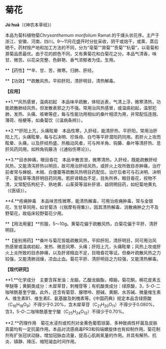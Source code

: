 # 菊花

**Jú huā**（《神农本草经》）

本品为菊科植物菊*Chrysanthemum  morifolium* Ramat.的干燥头状花序。主产于浙江、安徽、河南、四川。9～11月花盛开时分批采收，阴干或焙干，或熏、蒸后晒干。药材按产地和加工方法的不同，分为“亳菊”“滁菊”“贡菊”“杭菊”，以亳菊和滁菊品质最优。由于花的颜色不同，又有黄菊花和白菊花之分。本品气清香，味甘、微苦。以花朵完整、色鲜艳、香气浓郁者为佳。生用。

**【药性】**辛、甘、苦，微寒。归肺、肝经。

**【功效】**疏散风热，平抑肝阳，清肝明目，清热解毒。

**【应用】**

**1.**风热感冒，温病初起　本品味辛疏散，体轻达表，气清上浮，微寒清热，功能疏散肺经风热，但发散表邪之力不强。常用治风热感冒，或温病初起，温邪犯肺，发热、头痛、咳嗽等症，每与性能功用相似的桑叶相须为用，并常配伍连翘、薄荷、桔梗等，如桑菊饮（《温病条辨》）。

**2.**肝阳上亢，头痛眩晕　本品性寒，入肝经，能清肝热、平肝阳，常用治肝阳上亢，头痛眩晕，每与石决明、珍珠母、白芍等平肝潜阳药同用。若肝火上攻而眩晕、头痛，以及肝经热盛、热极动风者，可与羚羊角、钩藤、桑叶等清肝热、息肝风药同用，如羚角钩藤汤（《通俗伤寒论》）。

**3.**目赤肿痛，眼目昏花　本品辛散苦泄，微寒清热，入肝经，既能疏散肝经风热，又能清泻肝热以明目，故可用治肝经风热，或肝火上攻所致目赤肿痛，治疗前者常与蝉蜕、木贼、白僵蚕等疏散风热明目药配伍，治疗后者可与石决明、决明子、夏枯草等清肝明目药同用。若肝肾精血不足，目失所养，眼目昏花，视物不清，又常配伍枸杞子、熟地黄、山茱萸等滋补肝肾、益阴明目药，如杞菊地黄丸（《医级》）。

**4.**疮痈肿毒　本品味苦性微寒，能清热解毒，可用治疮痈肿毒，常与金银花、生甘草同用，如甘菊汤（《揣摩有得集》）。因其清热解毒、消散痈肿之力不及野菊花，故临床较野菊花少用。

**【用法用量】**煎服，5～10g。黄菊花偏于疏散风热，白菊花偏于平肝、清肝明目。

**【鉴别用药】**桑叶与菊花皆能疏散风热，平抑肝阳，清肝明目，同可用治风热感冒或温病初起，发热、微恶风寒、头痛；肝阳上亢，头痛眩晕；风热上攻或肝火上炎所致的目赤肿痛，以及肝肾精血不足，目暗昏花等证。但桑叶疏散风热之力较强，又能清肺润燥，凉血止血。菊花平肝、清肝明目之力较强，又能清热解毒。

**【现代研究】**

**1.**化学成分　主要含挥发油：龙脑，乙酸龙脑酯，樟脑，菊花酮，棉花皮素五甲醚等；黄酮类成分：木犀草苷，刺槐苷等；有机酸类成分：绿原酸，3，5-*O*-二咖啡酰基奎宁酸。此外，还含有菊苷、腺嘌呤、胆碱、黄酮、水苏碱、微量维生素A、维生素B1、维生素E、氨基酸及刺槐素等。《中国药典》规定本品含绿原酸（C<sub>16</sub>H<sub>18</sub>O<sub>9</sub>）不得少于0.20%，含木犀草苷（C<sub>21</sub>H<sub>20</sub>O<sub>11</sub>）不得少于0.080%，含3，5-*O*-二咖啡酰基奎宁酸（C<sub>25</sub>H<sub>24</sub>O<sub>12</sub>）不得少于0.70%。

**2.**药理作用　菊花水浸剂或煎剂对金黄色葡萄球菌、多种致病性杆菌及皮肤真菌均有一定抗菌作用。本品对流感病毒PR3和钩端螺旋体也有抑制作用。菊花制剂有扩张冠状动脉，增加冠脉血流量，提高心肌耗氧量的作用。并具有解热、抗炎、镇静、降压、缩短凝血时间作用。